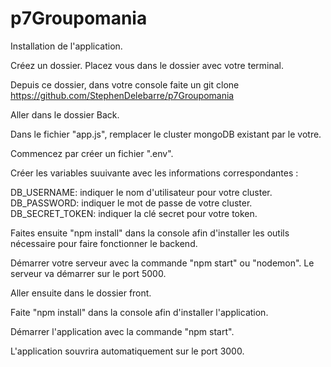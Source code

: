 # p7Groupomania

Installation de l'application.

Créez un dossier. Placez vous dans le dossier avec votre terminal.

Depuis ce dossier, dans votre console faite un git clone https://github.com/StephenDelebarre/p7Groupomania

Aller dans le dossier Back.

Dans le fichier "app.js", remplacer le cluster mongoDB existant par le votre.

Commencez par créer un fichier ".env".

Créer les variables suuivante avec les informations correspondantes :

DB_USERNAME: indiquer le nom d'utilisateur pour votre cluster.
DB_PASSWORD: indiquer le mot de passe de votre cluster.
DB_SECRET_TOKEN: indiquer la clé secret pour votre token.

Faites ensuite "npm install" dans la console afin d'installer les outils nécessaire pour faire fonctionner le backend. 

Démarrer votre serveur avec la commande "npm start" ou "nodemon". Le serveur va démarrer sur le port 5000.

Aller ensuite dans le dossier front.

Faite "npm install" dans la console afin d'installer l'application.

Démarrer l'application avec la commande "npm start".

L'application souvrira automatiquement sur le port 3000.
